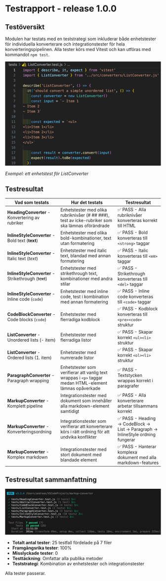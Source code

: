 # Testrapport - release 1.0.0

## Testöversikt

Modulen har testats med en teststrategi som inkluderar både enhetstester för individuella konverterare och integrationstester för hela konverteringspipelinen. Alla tester körs med Vitest och kan utföras med kommandot `npm test`.

<img src="testrapport-image2.png" alt="Exempeltest" width="600">

*Exempel: ett enhetstest för ListConverter*

## Testresultat

| Vad som testats | Hur det testats | Testresultat |
|----------------|-----------------|--------------|
| **HeadingConverter** - Konvertering av rubriker | Enhetstester med olika rubriknivåer (# ## ###), test av icke-rubriker som ska lämnas oförändrade | ✅ PASS - Alla rubriknivåer konverteras korrekt till HTML |
| **InlineStyleConverter** - Bold text (**text**) | Enhetstester med olika bold-kombinationer, text utan formatering | ✅ PASS - Bold konverteras till `<strong>` taggar |
| **InlineStyleConverter** - Italic text (*text*) | Enhetstester med italic text, blandad med annan formatering | ✅ PASS - Italic konverteras till `<em>` taggar |
| **InlineStyleConverter** - Strikethrough (~~text~~) | Enhetstester med strikethrough text, kombinationer med andra stilar | ✅ PASS - Strikethrough konverteras till `<del>` taggar |
| **InlineStyleConverter** - Inline code (`code`) | Enhetstester med inline code, test i kombination med annan formatering | ✅ PASS - Inline code konverteras till `<code>` taggar |
| **CodeBlockConverter** - Code blocks (``` code ```) | Enhetstester med flerradiga kodblock | ✅ PASS - Kodblock konverteras till `<pre><code>` struktur |
| **ListConverter** - Unordered lists (- item) | Enhetstester med flerradiga listor | ✅ PASS - Skapar korrekt `<ul><li>` struktur |
| **ListConverter** - Ordered lists (1. item) | Enhetstester med numrerade listor | ✅ PASS - Skapar korrekt `<ol><li>` struktur |
| **ParagraphConverter** - Paragraph wrapping | Enhetstester som verifierar att vanlig text wrappas i `<p>` taggar medan HTML-element lämnas opåverkade | ✅ PASS - Textstycken wrappas korrekt i paragrafer |
| **MarkupConverter** - Komplett pipeline | Integrationstester med dokument som innehåller alla markdown-element samtidigt | ✅ PASS - Alla konverterare arbetar tillsammans korrekt |
| **MarkupConverter** - Konverteringsordning | Integrationstester som verifierar att konverterare körs i rätt ordning för att undvika konflikter | ✅ PASS - Heading → CodeBlock → List → Paragraph → InlineStyle ordning fungerar |
| **MarkupConverter** - Komplex markdown | Integrationstester med stort dokument med blandade element | ✅ PASS - Hanterar komplexa dokument med alla markdown-features |

## Testresultat sammanfattning

<img src="testrapport-image.png" alt="Testresultat" width="800">

- **Totalt antal tester**: 25 testfall fördelade på 7 filer
- **Framgångsrika tester**: 100%
- **Misslyckade tester**: 0
- **Testtäckning**: Omfattar alla publika metoder
- **Teststrategi**: Kombination av enhetstester och integrationstester

Alla tester passerar.